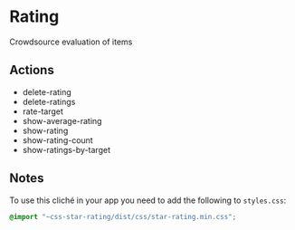 # Rating

Crowdsource evaluation of items

## Actions

- delete-rating
- delete-ratings
- rate-target
- show-average-rating
- show-rating
- show-rating-count
- show-ratings-by-target

## Notes

To use this cliché in your app you need to add the following
to `styles.css`:

```css
@import "~css-star-rating/dist/css/star-rating.min.css";
```
